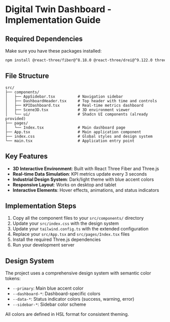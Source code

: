# Digital Twin Dashboard - Implementation Guide

## Required Dependencies

Make sure you have these packages installed:

```bash
npm install @react-three/fiber@^8.18.0 @react-three/drei@^9.122.0 three@latest
```

## File Structure

```
src/
├── components/
│   ├── AppSidebar.tsx          # Navigation sidebar
│   ├── DashboardHeader.tsx     # Top header with time and controls
│   ├── KPIDashboard.tsx        # Real-time metrics dashboard
│   ├── Scene3D.tsx             # 3D environment viewer
│   └── ui/                     # Shadcn UI components (already provided)
├── pages/
│   └── Index.tsx               # Main dashboard page
├── App.tsx                     # Main application component
├── index.css                   # Global styles and design system
└── main.tsx                    # Application entry point
```

## Key Features

- **3D Interactive Environment**: Built with React Three Fiber and Three.js
- **Real-time Data Simulation**: KPI metrics update every 3 seconds
- **Industrial Design System**: Dark/light theme with blue accent colors
- **Responsive Layout**: Works on desktop and tablet
- **Interactive Elements**: Hover effects, animations, and status indicators

## Implementation Steps

1. Copy all the component files to your `src/components/` directory
2. Update your `src/index.css` with the design system
3. Update your `tailwind.config.ts` with the extended configuration
4. Replace your `src/App.tsx` and `src/pages/Index.tsx` files
5. Install the required Three.js dependencies
6. Run your development server

## Design System

The project uses a comprehensive design system with semantic color tokens:
- `--primary`: Main blue accent color
- `--dashboard-*`: Dashboard-specific colors
- `--data-*`: Status indicator colors (success, warning, error)
- `--sidebar-*`: Sidebar color scheme

All colors are defined in HSL format for consistent theming.